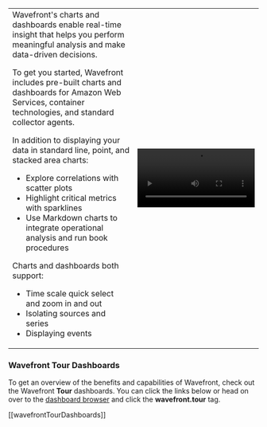 <table class="layout">
<colgroup>
<col width="50%" />
<col width="50%" />
</colgroup>
<tr>
<td style="text-align: left;vertical-align: top">Wavefront's charts and dashboards enable real-time insight that helps you perform meaningful analysis and make data-driven decisions.<br />

To get you started, Wavefront includes pre-built charts and dashboards for Amazon Web Services, container technologies, and standard collector agents.<br />

In addition to displaying your data in standard line, point, and stacked area charts:
<ul>
<li>Explore correlations with scatter plots</li>
<li>Highlight critical metrics with sparklines</li>
<li>Use Markdown charts to integrate operational analysis and run book procedures</li>
</ul>

Charts and dashboards both support:
<ul>
<li>Time scale quick select and zoom in and out</li>
<li>Isolating sources and series</li>
<li>Displaying events</li>
</ul>
</td>  
<td><video class="xs-pl-20" width="100%" controls autoplay><source src="images/onboarding-dashboards.mp4" type="video/mp4">Your browser does not support HTML5 video.</video></td>
</tr>
</table>

### Wavefront Tour Dashboards

To get an overview of the benefits and capabilities of Wavefront, check out the Wavefront **Tour** dashboards. You can click the links below or head on over to the [dashboard browser](/dashboards) and click the **wavefront.tour** tag.

[[wavefrontTourDashboards]]





